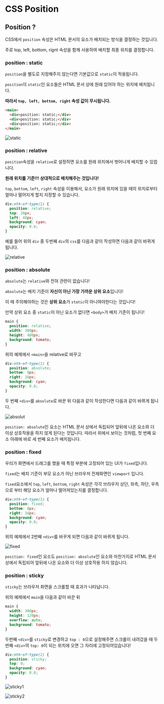 # CSS Position

## Position ?

CSS에서 `position` 속성은 HTML 문서의 요소가 배치되는 방식을 결정하는 것입니다.

주로 top, left, bottom, rignt 속성을 함께 사용하여 배치할 최종 위치를 결정합니다.

### **position : static**

`position`을 별도로 지정해주지 않는다면 기본값으로 `static`이 적용됩니다.

`position`이 `static`인 요소들은 HTML 문서 상에 원래 있어야 하는 위치에 배치됩니다.

**따라서 `top, left, bottom, right` 속성 값이 무시됩니다.**

```html
<main>
  <div>position: static;</div>
  <div>position: static;</div>
  <div>position: static;</div>
</main>
```

![static](../../images/etc/CSS%20Position/static.png)

### **position : relative**

`position`속성을 `relative`로 설정하면 요소를 원래 위치에서 벗어나게 배치할 수 있씁니다.

**원래 위치를 기준!!!
상대적으로 배치해주는 것입니다!**

`top`, `bottom`, `left`, `right` 속성을 이용해서, 요소가 원래 위치에 있을 때의 위치로부터 얼마나 떨어지게 할지 지정할 수 있습니다.

```css
div:nth-of-type(2) {
  position: relative;
  top: 28px;
  left: 48px;
  background: cyan;
  opacity: 0.8;
}
```

예를 들어 위의 `div` 중 두번째 `div`의 `css`를 다음과 같이 작성하면 다음과 같이 바뀌게 됩니다.

![relative](../../../images/Language/CSS/CSS%20Position/relative.png)

### **position : absolute**

`absolute`는 `relative`와 전혀 관련이 없습니다!

`absolute`는 배치 기준이 **자신이 아닌 가장 가까운 상위 요소**입니다!

이 때 주의해야하는 것은 **상위 요소**가 `static`이 아니여야한다는 것입니다!

만약 상위 요소 중 `static`이 아닌 요소가 없다면 `<body>`가 배치 기준이 됩니다!

```css
main {
  position: relative;
  width: 300px;
  height: 400px;
  background: tomato;
}
```

위의 예제에서 `<main>`을 relative로 바꾸고

```css
div:nth-of-type(2) {
  position: absolute;
  bottom: 8px;
  right: 16px;
  background: cyan;
  opacity: 0.8;
}
```

두 번째 `<div>`를 `absolute`로 바꾼 뒤 다음과 같이 작성한다면 다음과 같이 바뀌게 됩니다.

![absolut](../../../images/Language/CSS/CSS%20Position/absolute.png)

`position: absolute`인 요소는 HTML 문서 상에서 독립되어 앞뒤에 나온 요소와 더 이상 상호작용을 하지 않게 된다는 것입니다.
따라서 위에서 보이는 것처럼, 첫 번째 요소 아래에 바로 세 번째 요소가 배치됩니다.

### **position : fixed**

우리가 화면에서 드래그를 했을 때 특정 부분에 고정되어 있는 UI가 `fixed`입니다.

`fixed`는 배치 기준이 부모 요소가 아닌 브라우저 전체화면인 `viewport` 입니다.

`fixed`요소에서 `top`, `left`, `bottom`, `right` 속성은 각각 브라우저 상단, 좌측, 하단, 우측으로 부터 해당 요소가 얼마나 떨어져있는지를 결정합니다.

```css
div:nth-of-type(2) {
  position: fixed;
  bottom: 8px;
  right: 16px;
  background: cyan;
  opacity: 0.8;
}
```

위의 예제에서 2번째 `<div>`를 바꾸게 되면 다음과 같이 바뀌게 됩니다.

![fixed](.../../../images/Language/CSS/CSS%20Position/fixed.png)

`position: fixed`인 요소도 `position: absolute`인 요소와 마찬가지로 HTML 문서 상에서 독립되어 앞뒤에 나온 요소와 더 이상 상호작용 하지 않습니다.

### **position : sticky**

`sticky`는 브라우저 화면을 스크롤할 때 효과가 나타납니다.

위의 예제에서 `main`을 다음과 같이 바꾼 뒤

```css
main {
  width: 300px;
  height: 120px;
  overflow: auto;
  background: tomato;
}
```

두번째 `<div>`를 `sticky`로 변경하고 `top : 0`으로 설정해주면 스크롤이 내려갔을 때 두번째 `<div>`의 `top: 0`이 되는 위치에 오면 그 자리에 고정되어있습니다!

```css
div:nth-of-type(2) {
  position: sticky;
  top: 0;
  background: cyan;
  opacity: 0.8;
}
```

![sticky1](../../../images/Language/CSS/CSS%20Position/sticky1.png)

![sticky2](../../../images/Language/CSS/CSS%20Position/sticky2.png)
